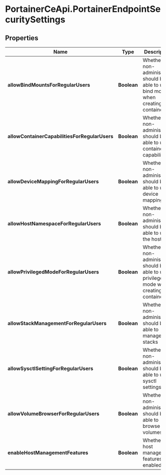 # PortainerCeApi.PortainerEndpointSecuritySettings

## Properties
Name | Type | Description | Notes
------------ | ------------- | ------------- | -------------
**allowBindMountsForRegularUsers** | **Boolean** | Whether non-administrator should be able to use bind mounts when creating containers | [optional] 
**allowContainerCapabilitiesForRegularUsers** | **Boolean** | Whether non-administrator should be able to use container capabilities | [optional] 
**allowDeviceMappingForRegularUsers** | **Boolean** | Whether non-administrator should be able to use device mapping | [optional] 
**allowHostNamespaceForRegularUsers** | **Boolean** | Whether non-administrator should be able to use the host pid | [optional] 
**allowPrivilegedModeForRegularUsers** | **Boolean** | Whether non-administrator should be able to use privileged mode when creating containers | [optional] 
**allowStackManagementForRegularUsers** | **Boolean** | Whether non-administrator should be able to manage stacks | [optional] 
**allowSysctlSettingForRegularUsers** | **Boolean** | Whether non-administrator should be able to use sysctl settings | [optional] 
**allowVolumeBrowserForRegularUsers** | **Boolean** | Whether non-administrator should be able to browse volumes | [optional] 
**enableHostManagementFeatures** | **Boolean** | Whether host management features are enabled | [optional] 


